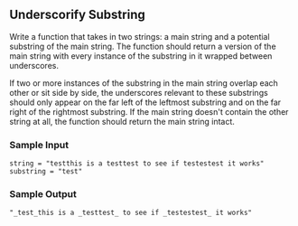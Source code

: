 
## Underscorify Substring

Write a function that takes in two strings: a main string and a potential
substring of the main string. The function should return a version of the main
string with every instance of the substring in it wrapped between underscores.

If two or more instances of the substring in the main string overlap each
other or sit side by side, the underscores relevant to these substrings should
only appear on the far left of the leftmost substring and on the far right of
the rightmost substring. If the main string doesn't contain the other string
at all, the function should return the main string intact.

### Sample Input
```
string = "testthis is a testtest to see if testestest it works"
substring = "test"
```

### Sample Output
```
"_test_this is a _testtest_ to see if _testestest_ it works"
```
